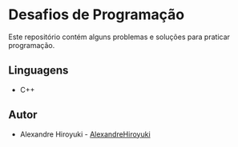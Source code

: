 # Desafios de Programação

Este repositório contém alguns problemas e soluções para praticar programação.

## Linguagens

- C++

## Autor

- Alexandre Hiroyuki - [AlexandreHiroyuki](https://github.com/AlexandreHiroyuki)